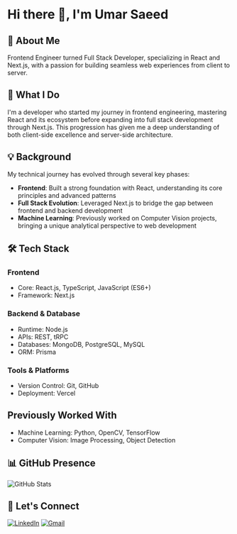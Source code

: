 # Hi there 👋, I'm Umar Saeed

## 👋 About Me

Frontend Engineer turned Full Stack Developer, specializing in React and Next.js, with a passion for building seamless web experiences from client to server.

## 🚀 What I Do

I'm a developer who started my journey in frontend engineering, mastering React and its ecosystem before expanding into full stack development through Next.js. This progression has given me a deep understanding of both client-side excellence and server-side architecture.

## 💡 Background

My technical journey has evolved through several key phases:

- **Frontend**: Built a strong foundation with React, understanding its core principles and advanced patterns
- **Full Stack Evolution**: Leveraged Next.js to bridge the gap between frontend and backend development
- **Machine Learning**: Previously worked on Computer Vision projects, bringing a unique analytical perspective to web development

## 🛠️ Tech Stack

### Frontend

- Core: React.js, TypeScript, JavaScript (ES6+)
- Framework: Next.js

### Backend & Database

- Runtime: Node.js
- APIs: REST, tRPC
- Databases: MongoDB, PostgreSQL, MySQL
- ORM: Prisma

### Tools & Platforms

- Version Control: Git, GitHub
- Deployment: Vercel

## Previously Worked With

- Machine Learning: Python, OpenCV, TensorFlow
- Computer Vision: Image Processing, Object Detection

## 📊 GitHub Presence

![GitHub Stats](https://github-readme-stats.vercel.app/api?username=Umar-Saeed-97&hide_title=true&hide_rank=true&show_icons=true&include_all_commits=true&count_private=true&disable_animations=true&theme=transparent&hide=commits,prs,issues,contribs&hide_border=true)

## 🤝 Let's Connect

[![LinkedIn](https://img.shields.io/badge/LinkedIn-%230077B5.svg?style=for-the-badge&logo=linkedin&logoColor=white)](www.linkedin.com/in/umarsaeedalam)
[![Gmail](https://img.shields.io/badge/Gmail-D14836?style=for-the-badge&logo=gmail&logoColor=white)](mailto:umarsaeedalam@gmail.com)
